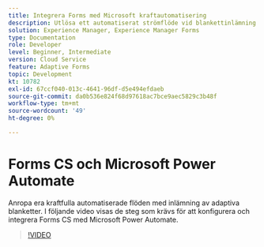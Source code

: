 ```yaml
---
title: Integrera Forms med Microsoft kraftautomatisering
description: Utlösa ett automatiserat strömflöde vid blankettinlämning
solution: Experience Manager, Experience Manager Forms
type: Documentation
role: Developer
level: Beginner, Intermediate
version: Cloud Service
feature: Adaptive Forms
topic: Development
kt: 10782
exl-id: 67ccf040-013c-4641-96df-d5e494efdaeb
source-git-commit: da0b536e824f68d97618ac7bce9aec5829c3b48f
workflow-type: tm+mt
source-wordcount: '49'
ht-degree: 0%

---
```


# Forms CS och Microsoft Power Automate

Anropa era kraftfulla automatiserade flöden med inlämning av adaptiva blanketter. I följande video visas de steg som krävs för att konfigurera och integrera Forms CS med Microsoft Power Automate.

>[!VIDEO](https://video.tv.adobe.com/v/345675?quality=12&learn=on)
